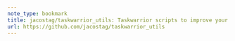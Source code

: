 ```yaml
---
note_type: bookmark
title: jacostag/taskwarrior_utils: Taskwarrior scripts to improve your tasks workflow
url: https://github.com/jacostag/taskwarrior_utils
---
```

